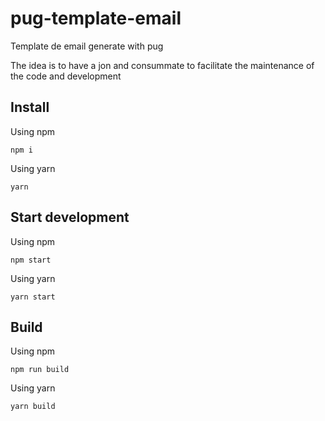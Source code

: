 # pug-template-email
Template de email generate with pug

The idea is to have a jon and consummate to facilitate the maintenance of the code and development

## Install
Using npm
```
npm i
```

Using yarn
```
yarn
```

## Start development
Using npm
```
npm start
```

Using yarn
```
yarn start
```

## Build
Using npm
```
npm run build
```

Using yarn
```
yarn build
```
